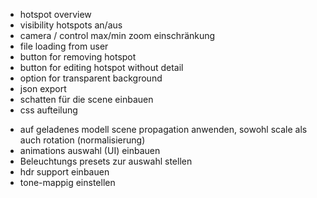 <!-- - highlighting und mögliche nummerierung der hotspots einbauen -->
<!-- - hinterlegung der hotspot nummerierung ermöglichen -->
<!-- - hotspot edit button -->
<!-- - fix focus reset on cancel -->
<!-- - fix detail showing after clearing data -->
<!-- - auto rotate bei ausgewähltem hotspot soll eingeschränkt oder aus sein -->
- hotspot overview
- visibility hotspots an/aus
- camera / control max/min zoom einschränkung
- file loading from user
- button for removing hotspot
- button for editing hotspot without detail
- option for transparent background
- json export
- schatten für die scene einbauen
- css aufteilung
<!-- - separieren der hotspot funktionalität von hauptklasse -->
- auf geladenes modell scene propagation anwenden, sowohl scale als auch rotation (normalisierung)
- animations auswahl (UI) einbauen
- Beleuchtungs presets zur auswahl stellen 
- hdr support einbauen
- tone-mappig einstellen
<!-- - ausgewählter hotspot darf nicht nochmal ausgewählt werden -->
<!-- - UI mit betätigungs button sobald hotspot erstellt wird -->
<!-- - ease-in-out interpolation bei Kamera Übergang umsetzen -->
<!-- - 'back button' bei ausgewähltem hotspot zur verfügung stellen - camera in ausgangs position -->